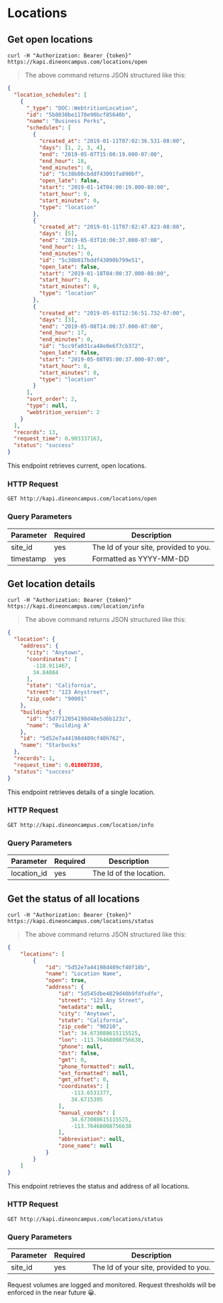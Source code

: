 # Locations

## Get open locations

```shell
curl -H "Authorization: Bearer {token}" https://kapi.dineoncampus.com/locations/open
```

> The above command returns JSON structured like this:

```json
{
  "location_schedules": [
    {
      "_type": "DOC::WebtritionLocation",
      "id": "5b8030be1178e90bcf85640b",
      "name": "Business Perks",
      "schedules": [
        {
          "created_at": "2019-01-11T07:02:36.531-08:00",
          "days": [1, 2, 3, 4],
          "end": "2019-05-07T15:00:19.000-07:00",
          "end_hour": 18,
          "end_minutes": 0,
          "id": "5c38b00cbddf43091fa890bf",
          "open_late": false,
          "start": "2019-01-14T04:00:19.000-08:00",
          "start_hour": 8,
          "start_minutes": 0,
          "type": "location"
        },
        {
          "created_at": "2019-01-11T07:02:47.823-08:00",
          "days": [5],
          "end": "2019-05-03T10:00:37.000-07:00",
          "end_hour": 13,
          "end_minutes": 0,
          "id": "5c38b017bddf43090b799e51",
          "open_late": false,
          "start": "2019-01-18T04:00:37.000-08:00",
          "start_hour": 8,
          "start_minutes": 0,
          "type": "location"
        },
        {
          "created_at": "2019-05-01T12:56:51.732-07:00",
          "days": [3],
          "end": "2019-05-08T14:00:37.000-07:00",
          "end_hour": 17,
          "end_minutes": 0,
          "id": "5cc9fa031ca48e0e6f7cb372",
          "open_late": false,
          "start": "2019-05-08T05:00:37.000-07:00",
          "start_hour": 8,
          "start_minutes": 0,
          "type": "location"
        }
      ],
      "sort_order": 2,
      "type": null,
      "webtrition_version": 2
    }
  ],
  "records": 13,
  "request_time": 0.903337163,
  "status": "success"
}
```

This endpoint retrieves current, open locations.

### HTTP Request

`GET http://kapi.dineoncampus.com/locations/open`

### Query Parameters

| Parameter | Required | Description                           |
| --------- | -------- | ------------------------------------- |
| site_id   | yes      | The Id of your site, provided to you. |
| timestamp | yes      | Formatted as YYYY-MM-DD               |

## Get location details

```shell
curl -H "Authorization: Bearer {token}" https://kapi.dineoncampus.com/location/info
```

> The above command returns JSON structured like this:

```json
{
  "location": {
    "address": {
      "city": "Anytown",
      "coordinates": [
        -118.911467,
        34.84084
      ],
      "state": "California",
      "street": "123 Anystreet",
      "zip_code": "90001"
    },
    "building": {
      "id": "5d7712054198d40e5d6b123z",
      "name": "Building A"
    },
    "id": "5d52e7a44198d409cf40h762",
    "name": "Starbucks"
  },
  "records": 1,
  "request_time": 0.018607338,
  "status": "success"
}
```

This endpoint retrieves details of a single location.

### HTTP Request

`GET http://kapi.dineoncampus.com/location/info`

### Query Parameters

| Parameter   | Required | Description             |
| ----------- | -------- | ----------------------- |
| location_id | yes      | The Id of the location. |

## Get the status of all locations

```shell
curl -H "Authorization: Bearer {token}" https://kapi.dineoncampus.com/locations/status
```

> The above command returns JSON structured like this:

```json
{
    "locations": [
        {
            "id": "5d52e7a44198d409cf40f18b",
            "name": "Location Name",
            "open": true,
            "address": {
                "id": "5d545dbe4829d40b9fdfsdfe",
                "street": "123 Any Street",
                "metadata": null,
                "city": "Anytown",
                "state": "California",
                "zip_code": "90210",
                "lat": 34.673088615115525,
                "lon": -113.76468008756638,
                "phone": null,
                "dst": false,
                "gmt": 0,
                "phone_formatted": null,
                "ext_formatted": null,
                "gmt_offset": 0,
                "coordinates": [
                    -113.6531377,
                    34.6715395
                ],
                "manual_coords": [
                    34.673088615115525,
                    -113.76468008756638
                ],
                "abbreviation": null,
                "zone_name": null
            }
        }
    ]
}
```

This endpoint retrieves the status and address of all locations.

### HTTP Request

`GET http://kapi.dineoncampus.com/locations/status`

### Query Parameters

| Parameter | Required | Description                           |
| --------- | -------- | ------------------------------------- |
| site_id   | yes      | The Id of your site, provided to you. |

<aside class="success">
Request volumes are logged and monitored. Request thresholds will be enforced in the near future 😀.
</aside>
